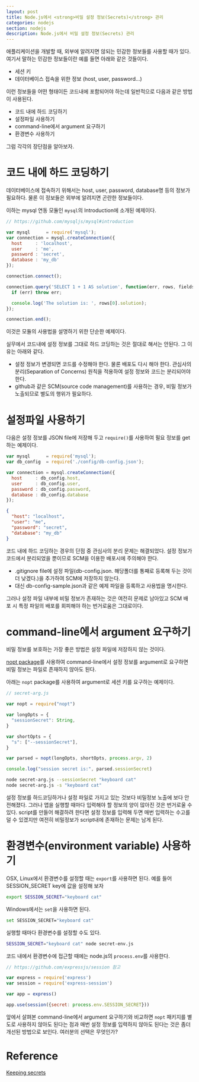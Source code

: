 ```yaml
---
layout: post
title: Node.js에서 <strong>비밀 설정 정보(Secrets)</strong> 관리
categories: nodejs
section: nodejs
description: Node.js에서 비밀 설정 정보(Secrets) 관리
---
```


애플리케이션을 개발할 때, 외부에 알려지면 않되는 민감한 정보들를 사용할 때가 있다.
여기서 말하는 민감한 정보들이란 예를 들면 아래와 같은 것들이다.

- 세션 키
- 데이터베이스 접속을 위한 정보 (host, user, password...)

이런 정보들을 어떤 형태이든 코드내에 포함되어야 하는데 일반적으로 다음과 같은 방법이 사용된다.

- 코드 내에 하드 코딩하기
- 설정파일 사용하기
- command-line에서 argument 요구하기
- 환경변수 사용하기

그럼 각각의 장단점을 알아보자.

# 코드 내에 하드 코딩하기

데이터베이스에 접속하기 위해서는 host, user, password, database명 등의 정보가 필요하다. 물론 이 정보들은 외부에 알려지면 곤란한 정보들이다.

이하는 mysql 연동 모듈인 `mysql`의 Introduction에 소개된 예제이다.

```javascript
// https://github.com/mysqljs/mysql#introduction

var mysql      = require('mysql');
var connection = mysql.createConnection({
  host     : 'localhost',
  user     : 'me',
  password : 'secret',
  database : 'my_db'
});

connection.connect();

connection.query('SELECT 1 + 1 AS solution', function(err, rows, fields) {
  if (err) throw err;

  console.log('The solution is: ', rows[0].solution);
});

connection.end();
```

이것은 모듈의 사용법을 설명하기 위한 단순한 예제이다.

실무에서 코드내에 설정 정보를 그대로 하드 코딩하는 것은 절대로 해서는 안된다. 그 이유는 아래와 같다.

- 설정 정보가 변경되면 코드를 수정해야 한다. 물론 배포도 다시 해야 한다. 관심사의 분리(Separation of Concerns) 원칙을 적용하여 설정 정보와 코드는 분리되어야 한다.
- github과 같은 SCM(source code management)를 사용하는 경우, 비밀 정보가 노출되므로 별도의 행위가 필요하다.

# 설정파일 사용하기

다음은 설정 정보를 JSON file에 저장해 두고 `require()`를 사용하여 필요 정보를 get하는 예제이다.

```javascript
var mysql      = require('mysql');
var db_config  = require('./config/db-config.json');

var connection = mysql.createConnection({
  host     : db_config.host,
  user     : db_config.user,
  password : db_config.password,
  database : db_config.database
});
```

```json
{
  "host": "localhost",
  "user": "me",
  "password": "secret",
  "database": "my_db"
}
```

코드 내에 하드 코딩하는 경우의 단점 중 관심사의 분리 문제는 해결되었다. 설정 정보가 코드에서 분리되었을 뿐이므로 SCM을 이용한 배포시에 주의해야 한다.

- .gitignore file에 설정 파일(db-config.json. 해당폴더를 통째로 등록해 두는 것이 더 낮겠다.)을 추가하여 SCM에 저장하지 않는다.
- 대신 db-config-sample.json과 같은 예제 파일을 등록하고 사용법을 명시한다.

그러나 설정 파일 내부에 비밀 정보가 존재하는 것은 여전히 문제로 남아있고 SCM 배포 시 특정 파일의 배포를 회피해야 하는 번거로움은 그대로이다.

# command-line에서 argument 요구하기

비밀 정보를 보호하는 가장 좋은 방법은 설정 파일에 저장하지 않는 것이다.

[nopt package](https://www.npmjs.com/package/nopt)를 사용하여 command-line에서 설정 정보를 argument로 요구하면 비밀 정보는 파일로 존재하지 않아도 된다.

아래는 `nopt` package를 사용하여 argument로 세션 키를 요구하는 예제이다.

```javascript
// secret-arg.js

var nopt = require("nopt")

var longOpts = {
  "sessionSecret": String,
}

var shortOpts = {
  "s": ["--sessionSecret"],
}

var parsed = nopt(longOpts, shortOpts, process.argv, 2)

console.log("session secret is:", parsed.sessionSecret)
```

```bash
node secret-arg.js --sessionSecret "keyboard cat"
node secret-arg.js -s "keyboard cat"
```

설정 정보를 하드코딩하거나 설정 파일로 가지고 있는 것보다 비밀정보 노출에 보다 안전해졌다. 그러나 앱을 실행할 때마다 입력해야 할 정보의 양이 많아진 것은 번거로울 수 있다. script를 만들어 해결하려 한다면 설정 정보를 입력해 두면 매번 입력하는 수고를 덜 수 있겠지만 여전히 비밀정보가 script내에 존재하는 문제는 남게 된다.

# 환경변수(environment variable) 사용하기

OSX, Linux에서 환경변수를 설정할 때는 `export`를 사용하면 된다. 예를 들어 SESSION_SECRET key에 값을 설정해 보자

```bash
export SESSION_SECRET="keyboard cat"
```

Windows에서는 `set`을 사용하면 된다.

```bash
set SESSION_SECRET="keyboard cat"
```

실행할 때마다 환경변수를 설정할 수도 있다.

```bash
SESSION_SECRET="keyboard cat" node secret-env.js
```

코드 내에서 환경변수에 접근할 때에는 node.js의 `process.env`를 사용한다.

```javascript
// https://github.com/expressjs/session 참고

var express = require('express')
var session = require('express-session')

var app = express()

app.use(session({secret: process.env.SESSION_SECRET}))
```

앞에서 살펴본 command-line에서 argument 요구하기와 비교하면 `nopt` 패키지를 별도로 사용하지 않아도 된다는 점과 매번 설정 정보를 입력하지 않아도 된다는 것은 좀더 개선된 방법으로 보인다. 여러분의 선택은 무엇인가?


# Reference

[Keeping secrets](https://developer.ibm.com/bluemix/2014/10/14/keeping-secrets-cloud-application-access-credentials-private-data/)

